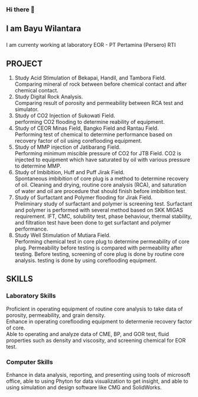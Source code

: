 ### Hi there 👋

## I am Bayu Wilantara

###
I am currenty working at laboratory EOR - PT Pertamina (Persero) RTI

## PROJECT

1. Study Acid Stimulation of Bekapai, Handil, and Tambora Field.\
    Comparing mineral of rock between before chemical contact and after chemical contact.
3. Study Digital Rock Analysis.\
    Comparing result of porosity and permeability between RCA test and simulator. 
4. Study of CO2 Injection of Sukowati Field.\
    performing CO2 flooding to determine reability of equipment.
5. Study of CEOR Minas Field, Bangko Field and Rantau Field.\
    Performing test of chemical to determine performance based on recovery factor of oil using coreflooding equipment.
5. Study of MMP injection of Jatibarang Field.\
    Performing minimum miscible pressure of CO2 for JTB Field. CO2 is injected to equipment which have saturated by oil with various pressure to determine MMP.
6. Study of Imbibition, Huff and Puff Jirak Field.\
    Spontaneous imbibition of core plug is a method to determine recovery of oil. Cleaning and drying, routine core analysis (RCA), and saturation of water and oil are procedure that should finish before imbibition test. 
7. Study of Surfactant and Polymer flooding for Jirak Field.\
    Preliminary study of surfactant and polymer is screening test. Surfactant and polymer is performed with several method based on SKK MIGAS requirement. IFT, CMC, solubility test, phase behaviour, thermal stability, and filtration test have been done to get surfactant and polymer performance.
8. Study Well Stimulation of Mutiara Field.\
    Performing chemical test in core plug to determine permeability of core plug. Permeability before testing is compared with permeability after testing. Before testing, screening of core plug is done by routine core analysis. testing is done by using coreflooding equipment.

##  SKILLS
### Laboratory Skills
Proficient in operating equipment of routine core analysis to take data of porosity, permeability, and grain density.\
Enhance in operating coreflooding equipment to determenie recovery factor of core.\
Able to operating and analyze data of CME, BP, and GOR test, fluid properties such as density and viscosity, and screening chemical for EOR test.

### Computer Skills
Enhance in data analysis, reporting, and presenting using tools of microsoft office, able to using Phyton for data visualization to get insight, and able to using simulation and design software like CMG and SolidWorks.
